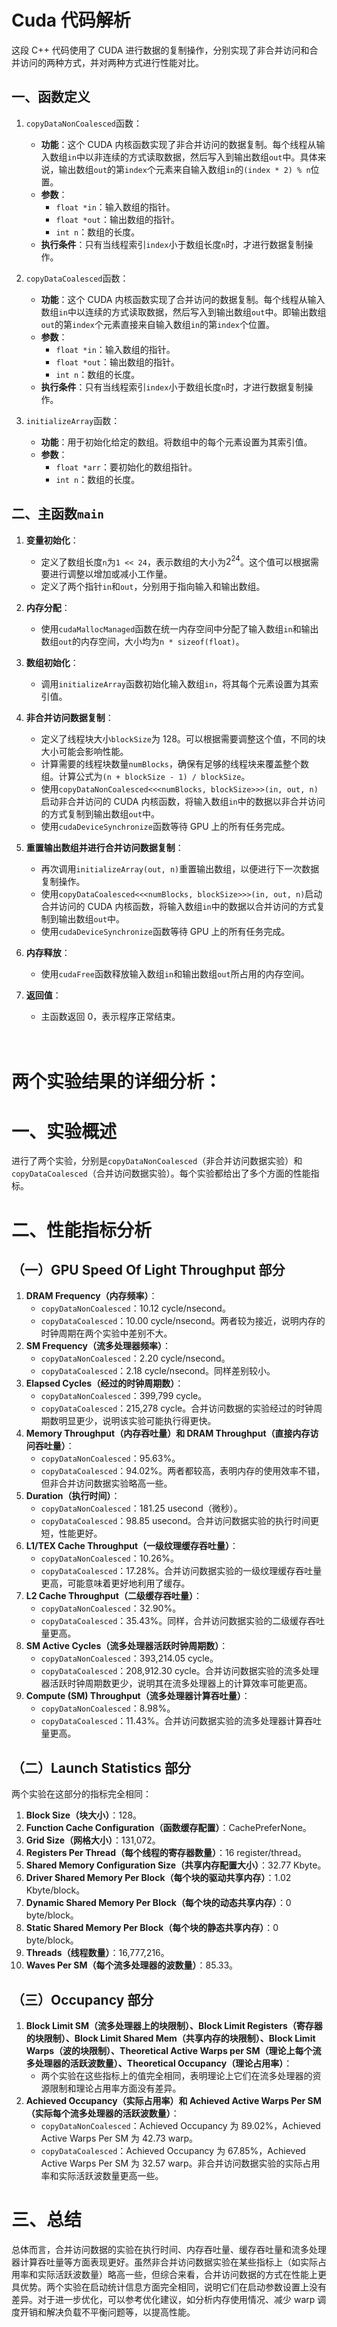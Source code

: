 # Cuda 代码解析

这段 C++ 代码使用了 CUDA 进行数据的复制操作，分别实现了非合并访问和合并访问的两种方式，并对两种方式进行性能对比。

## 一、函数定义

1. `copyDataNonCoalesced`函数：
   - **功能**：这个 CUDA 内核函数实现了非合并访问的数据复制。每个线程从输入数组`in`中以非连续的方式读取数据，然后写入到输出数组`out`中。具体来说，输出数组`out`的第`index`个元素来自输入数组`in`的`(index * 2) % n`位置。
   - **参数**：
     - `float *in`：输入数组的指针。
     - `float *out`：输出数组的指针。
     - `int n`：数组的长度。
   - **执行条件**：只有当线程索引`index`小于数组长度`n`时，才进行数据复制操作。

2. `copyDataCoalesced`函数：
   - **功能**：这个 CUDA 内核函数实现了合并访问的数据复制。每个线程从输入数组`in`中以连续的方式读取数据，然后写入到输出数组`out`中。即输出数组`out`的第`index`个元素直接来自输入数组`in`的第`index`个位置。
   - **参数**：
     - `float *in`：输入数组的指针。
     - `float *out`：输出数组的指针。
     - `int n`：数组的长度。
   - **执行条件**：只有当线程索引`index`小于数组长度`n`时，才进行数据复制操作。

3. `initializeArray`函数：
   - **功能**：用于初始化给定的数组。将数组中的每个元素设置为其索引值。
   - **参数**：
     - `float *arr`：要初始化的数组指针。
     - `int n`：数组的长度。

## 二、主函数`main`

1. **变量初始化**：
   - 定义了数组长度`n`为`1 << 24`，表示数组的大小为$2^{24}$。这个值可以根据需要进行调整以增加或减小工作量。
   - 定义了两个指针`in`和`out`，分别用于指向输入和输出数组。

2. **内存分配**：
   - 使用`cudaMallocManaged`函数在统一内存空间中分配了输入数组`in`和输出数组`out`的内存空间，大小均为`n * sizeof(float)`。

3. **数组初始化**：
   - 调用`initializeArray`函数初始化输入数组`in`，将其每个元素设置为其索引值。

4. **非合并访问数据复制**：
   - 定义了线程块大小`blockSize`为 128。可以根据需要调整这个值，不同的块大小可能会影响性能。
   - 计算需要的线程块数量`numBlocks`，确保有足够的线程块来覆盖整个数组。计算公式为`(n + blockSize - 1) / blockSize`。
   - 使用`copyDataNonCoalesced<<<numBlocks, blockSize>>>(in, out, n)`启动非合并访问的 CUDA 内核函数，将输入数组`in`中的数据以非合并访问的方式复制到输出数组`out`中。
   - 使用`cudaDeviceSynchronize`函数等待 GPU 上的所有任务完成。

5. **重置输出数组并进行合并访问数据复制**：
   - 再次调用`initializeArray(out, n)`重置输出数组，以便进行下一次数据复制操作。
   - 使用`copyDataCoalesced<<<numBlocks, blockSize>>>(in, out, n)`启动合并访问的 CUDA 内核函数，将输入数组`in`中的数据以合并访问的方式复制到输出数组`out`中。
   - 使用`cudaDeviceSynchronize`函数等待 GPU 上的所有任务完成。

6. **内存释放**：
   - 使用`cudaFree`函数释放输入数组`in`和输出数组`out`所占用的内存空间。

7. **返回值**：
   - 主函数返回 0，表示程序正常结束。
 <br/>  <br/>  <br/> 

# 两个实验结果的详细分析：

# 一、实验概述
进行了两个实验，分别是`copyDataNonCoalesced`（非合并访问数据实验）和`copyDataCoalesced`（合并访问数据实验）。每个实验都给出了多个方面的性能指标。

# 二、性能指标分析

## （一）GPU Speed Of Light Throughput 部分
1. **DRAM Frequency（内存频率）**：
   - `copyDataNonCoalesced`：10.12 cycle/nsecond。
   - `copyDataCoalesced`：10.00 cycle/nsecond。两者较为接近，说明内存的时钟周期在两个实验中差别不大。
2. **SM Frequency（流多处理器频率）**：
   - `copyDataNonCoalesced`：2.20 cycle/nsecond。
   - `copyDataCoalesced`：2.18 cycle/nsecond。同样差别较小。
3. **Elapsed Cycles（经过的时钟周期数）**：
   - `copyDataNonCoalesced`：399,799 cycle。
   - `copyDataCoalesced`：215,278 cycle。合并访问数据的实验经过的时钟周期数明显更少，说明该实验可能执行得更快。
4. **Memory Throughput（内存吞吐量）和 DRAM Throughput（直接内存访问吞吐量）**：
   - `copyDataNonCoalesced`：95.63%。
   - `copyDataCoalesced`：94.02%。两者都较高，表明内存的使用效率不错，但非合并访问数据实验略高一些。
5. **Duration（执行时间）**：
   - `copyDataNonCoalesced`：181.25 usecond（微秒）。
   - `copyDataCoalesced`：98.85 usecond。合并访问数据实验的执行时间更短，性能更好。
6. **L1/TEX Cache Throughput（一级纹理缓存吞吐量）**：
   - `copyDataNonCoalesced`：10.26%。
   - `copyDataCoalesced`：17.28%。合并访问数据实验的一级纹理缓存吞吐量更高，可能意味着更好地利用了缓存。
7. **L2 Cache Throughput（二级缓存吞吐量）**：
   - `copyDataNonCoalesced`：32.90%。
   - `copyDataCoalesced`：35.43%。同样，合并访问数据实验的二级缓存吞吐量更高。
8. **SM Active Cycles（流多处理器活跃时钟周期数）**：
   - `copyDataNonCoalesced`：393,214.05 cycle。
   - `copyDataCoalesced`：208,912.30 cycle。合并访问数据实验的流多处理器活跃时钟周期数更少，说明其在流多处理器上的计算效率可能更高。
9. **Compute (SM) Throughput（流多处理器计算吞吐量）**：
   - `copyDataNonCoalesced`：8.98%。
   - `copyDataCoalesced`：11.43%。合并访问数据实验的流多处理器计算吞吐量更高。

## （二）Launch Statistics 部分
两个实验在这部分的指标完全相同：
1. **Block Size（块大小）**：128。
2. **Function Cache Configuration（函数缓存配置）**：CachePreferNone。
3. **Grid Size（网格大小）**：131,072。
4. **Registers Per Thread（每个线程的寄存器数量）**：16 register/thread。
5. **Shared Memory Configuration Size（共享内存配置大小）**：32.77 Kbyte。
6. **Driver Shared Memory Per Block（每个块的驱动共享内存）**：1.02 Kbyte/block。
7. **Dynamic Shared Memory Per Block（每个块的动态共享内存）**：0 byte/block。
8. **Static Shared Memory Per Block（每个块的静态共享内存）**：0 byte/block。
9. **Threads（线程数量）**：16,777,216。
10. **Waves Per SM（每个流多处理器的波数量）**：85.33。

## （三）Occupancy 部分
1. **Block Limit SM（流多处理器上的块限制）、Block Limit Registers（寄存器的块限制）、Block Limit Shared Mem（共享内存的块限制）、Block Limit Warps（波的块限制）、Theoretical Active Warps per SM（理论上每个流多处理器的活跃波数量）、Theoretical Occupancy（理论占用率）**：
   - 两个实验在这些指标上的值完全相同，表明理论上它们在流多处理器的资源限制和理论占用率方面没有差异。
2. **Achieved Occupancy（实际占用率）和 Achieved Active Warps Per SM（实际每个流多处理器的活跃波数量）**：
   - `copyDataNonCoalesced`：Achieved Occupancy 为 89.02%，Achieved Active Warps Per SM 为 42.73 warp。
   - `copyDataCoalesced`：Achieved Occupancy 为 67.85%，Achieved Active Warps Per SM 为 32.57 warp。非合并访问数据实验的实际占用率和实际活跃波数量更高一些。

# 三、总结
总体而言，合并访问数据的实验在执行时间、内存吞吐量、缓存吞吐量和流多处理器计算吞吐量等方面表现更好。虽然非合并访问数据实验在某些指标上（如实际占用率和实际活跃波数量）略高一些，但综合来看，合并访问数据的方式在性能上更具优势。两个实验在启动统计信息方面完全相同，说明它们在启动参数设置上没有差异。对于进一步优化，可以参考优化建议，如分析内存使用情况、减少 warp 调度开销和解决负载不平衡问题等，以提高性能。